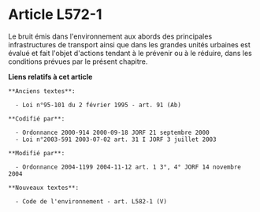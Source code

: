 # Article L572-1

Le bruit émis dans l'environnement aux abords des principales infrastructures de transport ainsi que dans les grandes unités
urbaines est évalué et fait l'objet d'actions tendant à le prévenir ou à le réduire, dans les conditions prévues par le
présent chapitre.

**Liens relatifs à cet article**

	**Anciens textes**:

	  - Loi n°95-101 du 2 février 1995 - art. 91 (Ab)

	**Codifié par**:

	  - Ordonnance 2000-914 2000-09-18 JORF 21 septembre 2000
	  - Loi n°2003-591 2003-07-02 art. 31 I JORF 3 juillet 2003

	**Modifié par**:

	  - Ordonnance 2004-1199 2004-11-12 art. 1 3°, 4° JORF 14 novembre 2004

	**Nouveaux textes**:

	  - Code de l'environnement - art. L582-1 (V)
